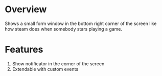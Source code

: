 # Overview
Shows a small form window in the bottom right corner of the screen like how steam does when somebody stars playing a game.

# Features
1. Show notificator in the corner of the screen
1. Extendable with custom events
